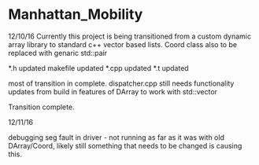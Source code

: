# Manhattan_Mobility

12/10/16
Currently this project is being transitioned from a custom dynamic array library to standard c++ vector based lists.
Coord class also to be replaced with genaric std::pair

*.h updated
makefile updated
*.cpp updated
*.t updated

most of transition in complete. dispatcher.cpp still needs functionality updates from build in features of DArray to work with std::vector

Transition complete.

12/11/16

debugging seg fault in driver - not running as far as it was with old DArray/Coord, likely still something that needs to be changed is causing this.
